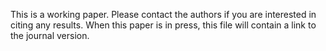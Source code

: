 This is a working paper.  Please contact the authors if you are
interested in citing any results.  When this paper is in press, this
file will contain a link to the journal version.
